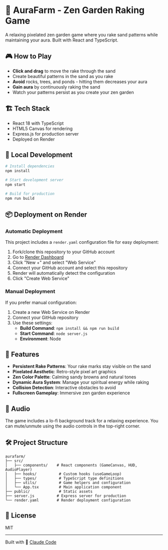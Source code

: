 # 🌸 AuraFarm - Zen Garden Raking Game

A relaxing pixelated zen garden game where you rake sand patterns while maintaining your aura. Built with React and TypeScript.

## 🎮 How to Play

- **Click and drag** to move the rake through the sand
- Create beautiful patterns in the sand as you rake
- **Avoid** rocks, trees, and ponds - hitting them decreases your aura
- **Gain aura** by continuously raking the sand
- Watch your patterns persist as you create your zen garden

## 🏗️ Tech Stack

- React 18 with TypeScript
- HTML5 Canvas for rendering
- Express.js for production server
- Deployed on Render

## 🚀 Local Development

```bash
# Install dependencies
npm install

# Start development server
npm start

# Build for production
npm run build
```

## 📦 Deployment on Render

### Automatic Deployment

This project includes a `render.yaml` configuration file for easy deployment:

1. Fork/clone this repository to your GitHub account
2. Go to [Render Dashboard](https://dashboard.render.com)
3. Click "New +" and select "Web Service"
4. Connect your GitHub account and select this repository
5. Render will automatically detect the configuration
6. Click "Create Web Service"

### Manual Deployment

If you prefer manual configuration:

1. Create a new Web Service on Render
2. Connect your GitHub repository
3. Use these settings:
   - **Build Command**: `npm install && npm run build`
   - **Start Command**: `node server.js`
   - **Environment**: Node

## 🎨 Features

- **Persistent Rake Patterns**: Your rake marks stay visible on the sand
- **Pixelated Aesthetic**: Retro-style pixel art graphics
- **Zen Color Palette**: Calming sandy browns and natural tones
- **Dynamic Aura System**: Manage your spiritual energy while raking
- **Collision Detection**: Interactive obstacles to avoid
- **Fullscreen Gameplay**: Immersive zen garden experience

## 🎵 Audio

The game includes a lo-fi background track for a relaxing experience. You can mute/unmute using the audio controls in the top-right corner.

## 🛠️ Project Structure

```
aurafarm/
├── src/
│   ├── components/    # React components (GameCanvas, HUD, AudioPlayer)
│   ├── hooks/          # Custom hooks (useGameLoop)
│   ├── types/          # TypeScript type definitions
│   ├── utils/          # Game helpers and configuration
│   └── App.tsx         # Main application component
├── public/             # Static assets
├── server.js          # Express server for production
└── render.yaml        # Render deployment configuration
```

## 📝 License

MIT

---

Built with 🤖 [Claude Code](https://claude.ai/code)